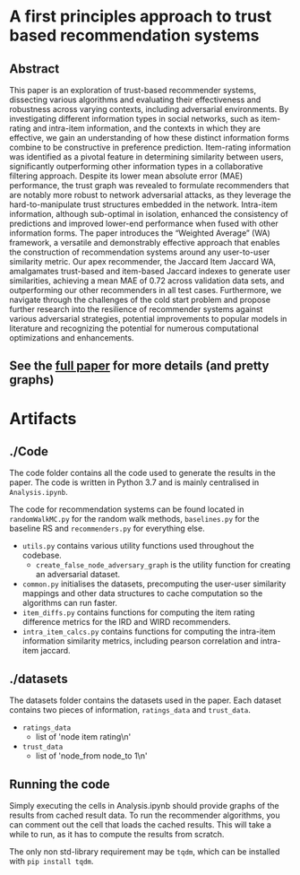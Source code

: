 # A first principles approach to trust based recommendation systems
## Abstract
This paper is an exploration of trust-based recommender systems, dissecting various algorithms and evaluating their effectiveness and robustness across varying contexts, including adversarial environments. By investigating different information types in social networks, such as item-rating and intra-item information, and the contexts in which they are effective, we gain an understanding of how these distinct information forms combine to be constructive in preference prediction. Item-rating information was identified as a pivotal feature in determining similarity between users, significantly outperforming other information types in a collaborative filtering approach. Despite its lower mean absolute error (MAE) performance, the trust graph was revealed to formulate recommenders that are notably more robust to network adversarial attacks, as they leverage the hard-to-manipulate trust structures embedded in the network. Intra-item information, although sub-optimal in isolation, enhanced the consistency of predictions and improved lower-end performance when fused with other information forms. The paper introduces the “Weighted Average” (WA) framework, a versatile and demonstrably effective approach that enables the construction of recommendation systems around any user-to-user similarity metric. Our apex recommender, the Jaccard Item Jaccard WA, amalgamates trust-based and item-based Jaccard indexes to generate user similarities, achieving a mean MAE of 0.72 across validation data sets, and outperforming our other recommenders in all test cases. Furthermore, we navigate through the challenges of the cold start problem and propose further research into the resilience of recommender systems against various adversarial strategies, potential improvements to popular models in literature and recognizing the potential for numerous computational optimizations and enhancements.

## See the [full paper](./Report.pdf) for more details (and pretty graphs) 

# Artifacts
## ./Code
The code folder contains all the code used to generate the results in the paper. The code is written in Python 3.7 and is mainly centralised in `Analysis.ipynb`.

The code for recommendation systems can be found located in `randomWalkMC.py` for the random walk methods, `baselines.py` for the baseline RS and `recommenders.py` for everything else.

- `utils.py` contains various utility functions used throughout the codebase.
  - `create_false_node_adversary_graph` is the utility function for creating an adversarial dataset.
- `common.py` initialises the datasets, precomputing the user-user similarity mappings and other data structures to cache computation so the algorithms can run faster.
- `item_diffs.py` contains functions for computing the item rating difference metrics for the IRD and WIRD recommenders.
- `intra_item_calcs.py` contains functions for computing the intra-item information similarity metrics, including pearson correlation and intra-item jaccard.

## ./datasets
The datasets folder contains the datasets used in the paper.
Each dataset contains two pieces of information, `ratings_data` and `trust_data`.
- `ratings_data`
  - list of 'node item rating\n'
- `trust_data`
  - list of 'node_from node_to 1\n'

## Running the code
Simply executing the cells in Analysis.ipynb should provide graphs of the results from cached result data.
To run the recommender algorithms, you can comment out the cell that loads the cached results.
This will take a while to run, as it has to compute the results from scratch.

The only non std-library requirement may be `tqdm`, which can be installed with `pip install tqdm`.